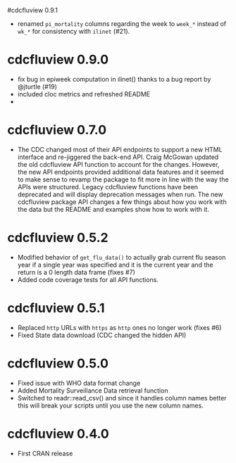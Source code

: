 #cdcfluview 0.9.1

- renamed `pi_mortality` columns regarding the week to `week_*` instead of `wk_*`
  for consistency with `ilinet` (#21).

# cdcfluview 0.9.0

- fix bug in epiweek computation in ilinet() thanks to a bug report by @jturtle (#19)
- included cloc metrics and refreshed README
- 

# cdcfluview 0.7.0

* The CDC changed most of their API endpoints to support a new HTML interface and 
  re-jiggered the back-end API. Craig McGowan updated the old cdcfluview API function
  to account for the changes. However, the new API endpoints provided additional
  data features and it seemed to make sense to revamp the package to fit more in line
  with the way the APIs were structured. Legacy cdcfluview functions have been deprecated
  and will display deprecation messages when run. The new cdcfluview package API
  changes a few things about how you work with the data but the README and examples
  show how to work with it. 

# cdcfluview 0.5.2

* Modified behavior of `get_flu_data()` to actually grab current flu season
  year if a single year was specified and it is the current year and the
  return is a 0 length data frame (fixes #7)
* Added code coverage tests for all API functions.
  
# cdcfluview 0.5.1

* Replaced `http` URLs with `https` as `http` ones no longer work (fixes #6)
* Fixed State data download (CDC changed the hidden API)

# cdcfluview 0.5.0

* Fixed issue with WHO data format change
* Added Mortality Surveillance Data retrieval function
* Switched to readr::read_csv() and since it handles column names
  better this will break your scripts until you use the new
  column names.

# cdcfluview 0.4.0

* First CRAN release
